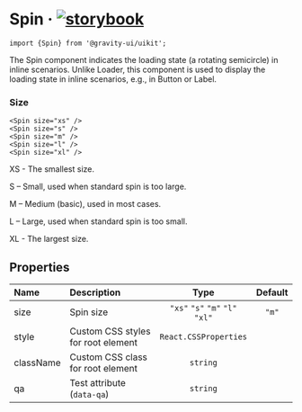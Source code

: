 <!--GITHUB_BLOCK-->

# Spin &middot; [![storybook](https://img.shields.io/badge/Storybook-Spin-3bc935)](https://preview.gravity-ui.com/uikit/?path=/story/components-feedback-spin--default)

<!--/GITHUB_BLOCK-->

```tsx
import {Spin} from '@gravity-ui/uikit';
```

The Spin component indicates the loading state (a rotating semicircle) in inline scenarios. Unlike Loader, this component is used to display the loading state in inline scenarios, e.g., in Button or Label.

### Size

<!--LANDING_BLOCK
<ExampleBlock
    code={`
<Spin size="xs" />
<Spin size="s" />
<Spin size="m" />
<Spin size="l" />
<Spin size="xl" />
`}
>
    <UIKit.Spin size="xs" />
    <UIKit.Spin size="s" />
    <UIKit.Spin size="m" />
    <UIKit.Spin size="l" />
    <UIKit.Spin size="xl" />
</ExampleBlock>
LANDING_BLOCK-->

<!--GITHUB_BLOCK-->

```tsx
<Spin size="xs" />
<Spin size="s" />
<Spin size="m" />
<Spin size="l" />
<Spin size="xl" />
```

<!--/GITHUB_BLOCK-->

XS - The smallest size.

S – Small, used when standard spin is too large.

M – Medium (basic), used in most cases.

L – Large, used when standard spin is too small.

XL - The largest size.

## Properties

| Name      | Description                        |              Type               | Default |
| :-------- | :--------------------------------- | :-----------------------------: | :-----: |
| size      | Spin size                          | `"xs"` `"s"` `"m"` `"l"` `"xl"` |  `"m"`  |
| style     | Custom CSS styles for root element |      `React.CSSProperties`      |         |
| className | Custom CSS class for root element  |            `string`             |         |
| qa        | Test attribute (`data-qa`)         |            `string`             |         |
